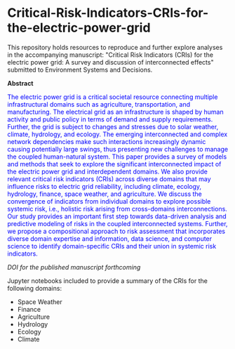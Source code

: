 # Critical-Risk-Indicators-CRIs-for-the-electric-power-grid
This repository holds resources to reproduce and further explore analyses in the accompanying manuscript: "Critical Risk Indicators (CRIs) for the electric power grid: A survey and discussion of interconnected effects" submitted to Environment Systems and Decisions.

**Abstract**

<span style="color:blue">
The electric power grid is a critical societal resource connecting multiple infrastructural domains such as agriculture, transportation, and manufacturing. The electrical grid as an infrastructure is shaped by human activity and public policy in terms of demand and supply requirements. Further, the grid is subject to changes and stresses due to solar weather, climate, hydrology, and ecology. The emerging interconnected and complex network dependencies make such interactions increasingly dynamic causing potentially large swings, thus presenting new challenges to manage the coupled human-natural system. This paper provides a survey of models and methods that seek to explore the significant interconnected impact of the electric power grid and interdependent domains. We also provide relevant critical risk indicators (CRIs) across diverse domains that may influence risks to electric grid reliability, including climate, ecology, hydrology, finance, space weather, and agriculture. We discuss the convergence of indicators from individual domains to explore possible systemic risk, i.e., holistic risk arising from cross-domains interconnections. Our study provides an important first step towards data-driven analysis and predictive modeling of risks in the coupled interconnected systems. Further, we propose a compositional approach to risk assessment that incorporates diverse domain expertise and information, data science, and computer science to identify domain-specific CRIs and their union in systemic risk indicators.
</span>

*DOI for the published manuscript forthcoming*

Jupyter notebooks included to provide a summary of the CRIs for the following domains:
- Space Weather
- Finance
- Agriculture
- Hydrology
- Ecology
- Climate





